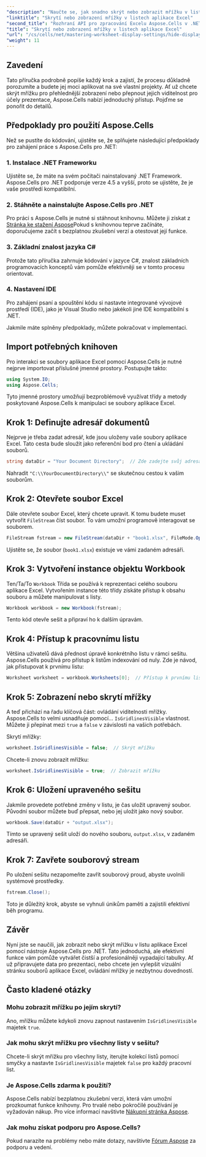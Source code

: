 ```yaml
---
"description": "Naučte se, jak snadno skrýt nebo zobrazit mřížku v listech aplikace Excel pomocí nástroje Aspose.Cells pro .NET. Tento komplexní tutoriál obsahuje podrobné pokyny."
"linktitle": "Skrytí nebo zobrazení mřížky v listech aplikace Excel"
"second_title": "Rozhraní API pro zpracování Excelu Aspose.Cells v .NET"
"title": "Skrytí nebo zobrazení mřížky v listech aplikace Excel"
"url": "/cs/cells/net/mastering-worksheet-display-settings/hide-display-gridlines/"
"weight": 11
---
```


## Zavedení

Tato příručka podrobně popíše každý krok a zajistí, že procesu důkladně porozumíte a budete jej moci aplikovat na své vlastní projekty. Ať už chcete skrýt mřížku pro přehlednější zobrazení nebo přepnout jejich viditelnost pro účely prezentace, Aspose.Cells nabízí jednoduchý přístup. Pojďme se ponořit do detailů.

## Předpoklady pro použití Aspose.Cells

Než se pustíte do kódování, ujistěte se, že splňujete následující předpoklady pro zahájení práce s Aspose.Cells pro .NET:

### 1. Instalace .NET Frameworku
Ujistěte se, že máte na svém počítači nainstalovaný .NET Framework. Aspose.Cells pro .NET podporuje verze 4.5 a vyšší, proto se ujistěte, že je vaše prostředí kompatibilní.

### 2. Stáhněte a nainstalujte Aspose.Cells pro .NET
Pro práci s Aspose.Cells je nutné si stáhnout knihovnu. Můžete ji získat z [Stránka ke stažení Aspose](https://releases.aspose.com/cells/net/)Pokud s knihovnou teprve začínáte, doporučujeme začít s bezplatnou zkušební verzí a otestovat její funkce.

### 3. Základní znalost jazyka C#
Protože tato příručka zahrnuje kódování v jazyce C#, znalost základních programovacích konceptů vám pomůže efektivněji se v tomto procesu orientovat.

### 4. Nastavení IDE
Pro zahájení psaní a spouštění kódu si nastavte integrované vývojové prostředí (IDE), jako je Visual Studio nebo jakékoli jiné IDE kompatibilní s .NET.

Jakmile máte splněny předpoklady, můžete pokračovat v implementaci.

## Import potřebných knihoven

Pro interakci se soubory aplikace Excel pomocí Aspose.Cells je nutné nejprve importovat příslušné jmenné prostory. Postupujte takto:

```csharp
using System.IO;
using Aspose.Cells;
```

Tyto jmenné prostory umožňují bezproblémově využívat třídy a metody poskytované Aspose.Cells k manipulaci se soubory aplikace Excel.

## Krok 1: Definujte adresář dokumentů

Nejprve je třeba zadat adresář, kde jsou uloženy vaše soubory aplikace Excel. Tato cesta bude sloužit jako referenční bod pro čtení a ukládání souborů.

```csharp
string dataDir = "Your Document Directory";  // Zde zadejte svůj adresář
```

Nahradit `"C:\\YourDocumentDirectory\\"` se skutečnou cestou k vašim souborům.

## Krok 2: Otevřete soubor Excel

Dále otevřete soubor Excel, který chcete upravit. K tomu budete muset vytvořit `FileStream` číst soubor. To vám umožní programově interagovat se souborem.

```csharp
FileStream fstream = new FileStream(dataDir + "book1.xlsx", FileMode.Open);
```

Ujistěte se, že soubor (`book1.xlsx`) existuje ve vámi zadaném adresáři.

## Krok 3: Vytvoření instance objektu Workbook

Ten/Ta/To `Workbook` Třída se používá k reprezentaci celého souboru aplikace Excel. Vytvořením instance této třídy získáte přístup k obsahu souboru a můžete manipulovat s listy.

```csharp
Workbook workbook = new Workbook(fstream);
```

Tento kód otevře sešit a připraví ho k dalším úpravám.

## Krok 4: Přístup k pracovnímu listu

Většina uživatelů dává přednost úpravě konkrétního listu v rámci sešitu. Aspose.Cells používá pro přístup k listům indexování od nuly. Zde je návod, jak přistupovat k prvnímu listu:

```csharp
Worksheet worksheet = workbook.Worksheets[0];  // Přístup k prvnímu listu
```

## Krok 5: Zobrazení nebo skrytí mřížky

A teď přichází na řadu klíčová část: ovládání viditelnosti mřížky. Aspose.Cells to velmi usnadňuje pomocí… `IsGridlinesVisible` vlastnost. Můžete ji přepínat mezi `true` a `false` v závislosti na vašich potřebách.

Skrytí mřížky:

```csharp
worksheet.IsGridlinesVisible = false;  // Skrýt mřížku
```

Chcete-li znovu zobrazit mřížku:

```csharp
worksheet.IsGridlinesVisible = true;  // Zobrazit mřížku
```

## Krok 6: Uložení upraveného sešitu

Jakmile provedete potřebné změny v listu, je čas uložit upravený soubor. Původní soubor můžete buď přepsat, nebo jej uložit jako nový soubor.

```csharp
workbook.Save(dataDir + "output.xlsx");
```

Tímto se upravený sešit uloží do nového souboru, `output.xlsx`, v zadaném adresáři.

## Krok 7: Zavřete souborový stream

Po uložení sešitu nezapomeňte zavřít souborový proud, abyste uvolnili systémové prostředky.

```csharp
fstream.Close();
```

Toto je důležitý krok, abyste se vyhnuli únikům paměti a zajistili efektivní běh programu.

## Závěr

Nyní jste se naučili, jak zobrazit nebo skrýt mřížku v listu aplikace Excel pomocí nástroje Aspose.Cells pro .NET. Tato jednoduchá, ale efektivní funkce vám pomůže vytvářet čistší a profesionálněji vypadající tabulky. Ať už připravujete data pro prezentaci, nebo chcete jen vylepšit vizuální stránku souborů aplikace Excel, ovládání mřížky je nezbytnou dovedností.

## Často kladené otázky

### Mohu zobrazit mřížku po jejím skrytí?
Ano, mřížku můžete kdykoli znovu zapnout nastavením `IsGridlinesVisible` majetek `true`.

### Jak mohu skrýt mřížku pro všechny listy v sešitu?
Chcete-li skrýt mřížku pro všechny listy, iterujte kolekcí listů pomocí smyčky a nastavte `IsGridlinesVisible` majetek `false` pro každý pracovní list.

### Je Aspose.Cells zdarma k použití?
Aspose.Cells nabízí bezplatnou zkušební verzi, která vám umožní prozkoumat funkce knihovny. Pro trvalé nebo pokročilé používání je vyžadován nákup. Pro více informací navštivte [Nákupní stránka Aspose](https://purchase.aspose.com/buy).

### Jak mohu získat podporu pro Aspose.Cells?
Pokud narazíte na problémy nebo máte dotazy, navštivte [Fórum Aspose](https://forum.aspose.com/c/cells/9) za podporu a vedení.